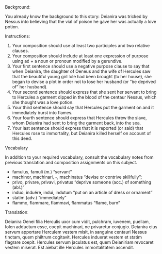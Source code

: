 Background:

You already know the background to this story: Deianira was tricked by Nessus into believing that the vial of poison he gave her was actually a love potion.

Instructions:

1. Your composition should use at least two participles and two relative clauses.
1. Your composition should include at least one expression of purpose using ad + a noun or pronoun modified by a gerundive.
1. Your first sentence should use a negative purpose clause to say that when Deianira, the daughter of Oeneus and the wife of Hercules saw that the beautiful young girl Iole had been brought (to her house), she began to devise a plot in order not to lose her husband (or “be deprived of” her husband).
1. Your second sentence should express that she sent her servant to bring to Hercules a garment dipped in the blood of the centaur Nessus, which she thought was a love potion.
1. Your third sentence should say that Hercules put the garment on and it immediately burst into flames.
1. Your fourth sentence should express that Hercules threw the slave, whom Deianira had sent to bring the garment back, into the sea.
1. Your last sentence should express that it is reported (or said) that Hercules rose to immortality, but Deianira killed herself on account of this deed.

Vocabulary

In addition to your required vocabulary, consult the vocabulary notes from previous translation and composition assignments on this subject.

- famulus, famuli (m.) “servant”
- machinor, machinari, -, machinatus “devise or contrive skillfully”;
- privo, privare, privavi, privatus “deprive someone (acc.) of something (abl.)”
- induo, induĕre, indui, indutum “put on an article of dress or ornament”
- statim (adv.) “immediately”
- flammo, flammare, flammavi, flammatus “flame, burn”

Translation: 

Deianira Oenei filia Herculis uxor cum vidit, pulchram, iuvenem, puellam, Iolen adductum esse, coepit machinari, ne privaretur conjugio. 
Deianira eius servum apportare Herculem vestem misit, in sanguine centauri Nessus tinctam, quem philtrum cogitavit.
Hercules induerat vestem et statim flagrare coepit.
Hercules servum jaculatus est, quem Deianiriam revocaret vestem miserat. 
Est aiebat ille Hercules immortalitatem ascendit.


